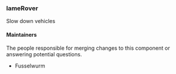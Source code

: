 ### lameRover

Slow down vehicles

#### Maintainers

The people responsible for merging changes to this component or answering potential questions.

* Fusselwurm
